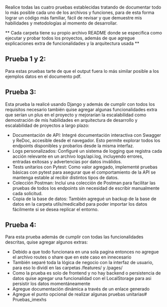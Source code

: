 Realice todas las cuatro pruebas establecidas tratando de documentar todo lo más posible cada uno de los archivos y funciones, para de esta forma lograr un código más familiar, fácil de revisar y que demuestre mis habilidades y metodologías al momento de desarrollar.

** Cada carpeta tiene su propio archivo README donde se especifica como ejecutar y probar todos los proyectos, además de que agregue explicaciones extra de funcionalidades y la arquitectura usada  **

## Prueba 1 y 2:
Para estas pruebas tarte de que el output fuera lo más similar posible a los ejemplos datos en el documento pdf.


## Prueba 3:
Esta prueba la realicé usando Django y además de cumplir con todos los requisitos necesario también quise agregar algunas funcionalidades extra que serían un plus en el proyecto y mejorarían la escalabilidad como demostración de mis habilidades en arquitectura de desarrollo y escalabilidad de proyectos a largo plazo:

* Documentación de API: Integré documentación interactiva con Swagger y ReDoc, accesible desde el navegador. Esto permite explorar todos los endpoints disponibles y probarlos desde la misma interfaz.
* Logs personalizados: Configuré un sistema de logging que registra cada acción relevante en un archivo logs/api.log, incluyendo errores, entradas exitosas y advertencias por datos inválidos.
* Tests unitarios con Pytest: Como valor agregado, implementé pruebas básicas con pytest para asegurar que el comportamiento de la API se mantenga estable al recibir distintos tipos de datos.
* Colección Postman: Incluí una colección de Postman para facilitar las pruebas de todos los endpoints sin necesidad de escribir manualmente cada solicitud.
* Copia de la base de datos: También agregué un backup de la base de datos en la carpeta utils/medicalbd para poder importar los datos fácilmente si se desea replicar el entorno.


## Prueba 4:
Para esta prueba además de cumplir con todas las funcionalidades descritas, quise agregar algunos extras:

* Debido a que todo funcionara en una sola pagina entonces no agregue el archivo routes o share que en este caso en innecesario
* También separé toda la lógica de negocio con la interfaz de usuario, para eso lo dividí en las carpetas /features/ y /pages/
* Como la prueba es solo de frontend y no hay backend o persistencia de datos quise agregar una funcionalidad con el LocalStorage para asi persistir los datos momentáneamente
* Agregue documentación dinámica a través de un enlace generado
* Agregue el punto opcional de realizar algunas pruebas unitarias# Pruebas_imexhs
